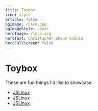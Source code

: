 ```yaml
---
title: Toybox
icon: style
article: false
bgImage: /hero.jpg
bgImageStyle: cover
heroImage: /logo.svg
heroText: Christopher Shaun Godwin
heroFullScreen: false
---
```


# Toybox

These are fun things I'd like to showcase.

* [JSLinux](/pathtojslinux)
* [JSLinux](/pathtomcdonaldstoy)
* [JSLinux](/pathtosomethingcrazy)